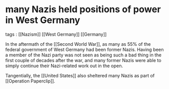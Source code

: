 # many Nazis held positions of power in West Germany

tags
: [[Nazism]] [[West Germany]] [[Germany]]

In the aftermath of the [[Second World War]], as many as 55% of the federal government of West Germany had been former Nazis. Having been a member of the Nazi party was not seen as being such a bad thing in the first couple of decades after the war, and many former Nazis were able to simply continue their Nazi-related work out in the open.

Tangentially, the [[United States]] also sheltered many Nazis as part of [[Operation Paperclip]].

